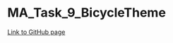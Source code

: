 # MA_Task_9_BicycleTheme

[Link to GitHub page](https://vladgalafm.github.io/MA_Task_9_BicycleTheme/app/)
